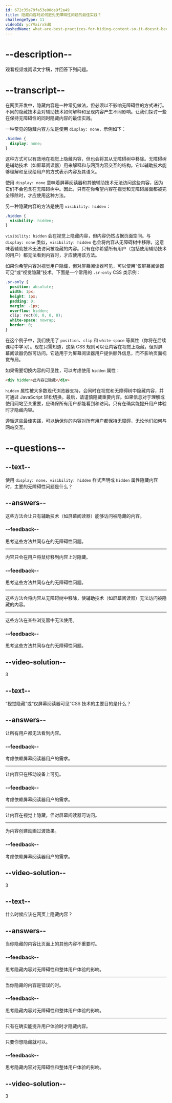 ```yaml
---
id: 672c35a79fa53e00de9f2a49
title: 隐藏内容时如何避免无障碍性问题的最佳实践？
challengeType: 11
videoId: ycYVairxSdQ
dashedName: what-are-best-practices-for-hiding-content-so-it-doesnt-become-inaccessible
---
```


# --description--

观看视频或阅读文字稿，并回答下列问题。

# --transcript--

在网页开发中，隐藏内容是一种常见做法，但必须以不影响无障碍性的方式进行。不同的隐藏技术会对辅助技术如何解释和呈现内容产生不同影响。让我们探讨一些在保持无障碍性的同时隐藏内容的最佳实践。

一种常见的隐藏内容方法是使用 `display: none`，示例如下：

```css
.hidden {
  display: none;
}
```

这种方式可以有效地在视觉上隐藏内容，但也会将其从无障碍树中移除。无障碍树是辅助技术（如屏幕阅读器）用来解释和与网页内容交互的结构。它以辅助技术能够理解和呈现给用户的方式表示内容及其语义。

使用 `display: none` 意味着屏幕阅读器和其他辅助技术无法访问这些内容，因为它们不会包含在无障碍树中。因此，只有在你希望内容在视觉和无障碍层面都被完全移除时，才应使用这种方法。

另一种隐藏内容的方法是使用 `visibility: hidden`：

```css
.hidden {
  visibility: hidden;
}
```

`visibility: hidden` 会在视觉上隐藏内容，但内容仍然占据页面空间。与 `display: none` 类似，`visibility: hidden` 也会将内容从无障碍树中移除，这意味着辅助技术无法访问被隐藏的内容。只有在你希望所有用户（包括使用辅助技术的用户）都无法看到内容时，才应使用该方法。

如果你希望内容对视觉用户隐藏，但对屏幕阅读器可见，可以使用“仅屏幕阅读器可见”或“视觉隐藏”技术。下面是一个常用的 `.sr-only` CSS 类示例：

```css
.sr-only {
  position: absolute;
  width: 1px;
  height: 1px;
  padding: 0;
  margin: -1px;
  overflow: hidden;
  clip: rect(0, 0, 0, 0);
  white-space: nowrap;
  border: 0;
}
```

在这个例子中，我们使用了 `position`、`clip` 和 `white-space` 等属性（你将在后续课程中学习）。现在只需知道，这条 CSS 规则可以让内容在视觉上隐藏，但对屏幕阅读器仍然可访问。它适用于为屏幕阅读器用户提供额外信息，而不影响页面视觉布局。

如果需要切换内容的可见性，可以考虑使用 `hidden` 属性：

```html
<div hidden>此内容已隐藏</div>
```

`hidden` 属性被大多数现代浏览器支持，会同时在视觉和无障碍树中隐藏内容，并可通过 JavaScript 轻松切换。最后，请谨慎隐藏重要内容。如果信息对于理解或使用网站至关重要，应确保所有用户都能看到和访问。只有在确实能提升用户体验时才隐藏内容。

遵循这些最佳实践，可以确保你的内容对所有用户都保持无障碍，无论他们如何与网站交互。

# --questions--

## --text--

使用 `display: none`、`visibility: hidden` 样式声明或 `hidden` 属性隐藏内容时，主要的无障碍性问题是什么？

## --answers--

这些方法会让只有辅助技术（如屏幕阅读器）能够访问被隐藏的内容。

### --feedback--

思考这些方法共同存在的无障碍性问题。

---

内容只会在用户将鼠标移到内容上时隐藏。

### --feedback--

思考这些方法共同存在的无障碍性问题。

---

这些方法会将内容从无障碍树中移除，使辅助技术（如屏幕阅读器）无法访问被隐藏的内容。

---

这些方法在某些浏览器中无法使用。

### --feedback--

思考这些方法共同存在的无障碍性问题。

## --video-solution--

3

## --text--

“视觉隐藏”或“仅屏幕阅读器可见”CSS 技术的主要目的是什么？

## --answers--

让所有用户都无法看到内容。

### --feedback--

考虑依赖屏幕阅读器用户的需求。

---

让内容只在移动设备上可见。

### --feedback--

考虑依赖屏幕阅读器用户的需求。

---

让内容在视觉上隐藏，但对屏幕阅读器可访问。

---

为内容创建动画过渡效果。

### --feedback--

考虑依赖屏幕阅读器用户的需求。

## --video-solution--

3

## --text--

什么时候应该在网页上隐藏内容？

## --answers--

当你隐藏的内容比页面上的其他内容不重要时。

### --feedback--

思考隐藏内容对无障碍性和整体用户体验的影响。

---

当你隐藏的内容是错误的时。

### --feedback--

思考隐藏内容对无障碍性和整体用户体验的影响。

---

只有在确实能提升用户体验时才隐藏内容。

---

只要你想隐藏就可以。

### --feedback--

思考隐藏内容对无障碍性和整体用户体验的影响。

## --video-solution--

3


